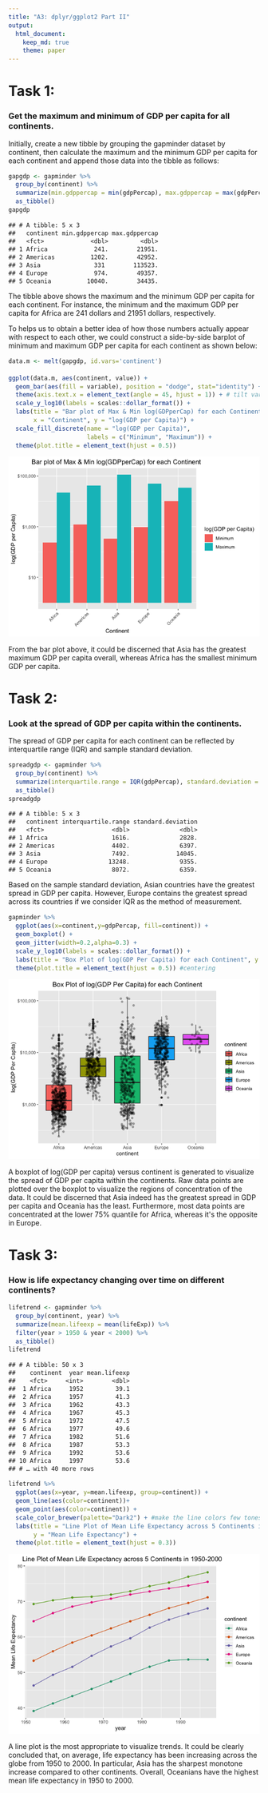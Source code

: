 ```yaml
---
title: "A3: dplyr/ggplot2 Part II"
output: 
  html_document:
    keep_md: true
    theme: paper
---
```




# Task 1:
### Get the maximum and minimum of GDP per capita for all continents.

Initially, create a new tibble by grouping the gapminder dataset by continent, then calculate the maximum and the minimum GDP per capita for each continent and append those data into the tibble as follows:

```r
gapgdp <- gapminder %>% 
  group_by(continent) %>% 
  summarize(min.gdppercap = min(gdpPercap), max.gdppercap = max(gdpPercap)) %>% 
  as_tibble()
gapgdp
```

```
## # A tibble: 5 x 3
##   continent min.gdppercap max.gdppercap
##   <fct>             <dbl>         <dbl>
## 1 Africa             241.        21951.
## 2 Americas          1202.        42952.
## 3 Asia               331        113523.
## 4 Europe             974.        49357.
## 5 Oceania          10040.        34435.
```


The tibble above shows the maximum and the minimum GDP per capita for each continent. For instance, the minimum and the maximum GDP per capita for Africa are 241 dollars and 21951 dollars, respectively.

To helps us to obtain a better idea of how those numbers actually appear with respect to each other, we could construct a side-by-side barplot of minimum and maximum GDP per capita for each continent as shown below: 


```r
data.m <- melt(gapgdp, id.vars='continent')

ggplot(data.m, aes(continent, value)) +   
  geom_bar(aes(fill = variable), position = "dodge", stat="identity") +
  theme(axis.text.x = element_text(angle = 45, hjust = 1)) + # tilt variables' name
  scale_y_log10(labels = scales::dollar_format()) +
  labs(title = "Bar plot of Max & Min log(GDPperCap) for each Continent ",
       x = "Continent", y = "log(GDP per Capita)") +
  scale_fill_discrete(name = "log(GDP per Capita)",
                      labels = c("Minimum", "Maximum")) +
  theme(plot.title = element_text(hjust = 0.5))
```

![](a3_files/figure-html/unnamed-chunk-3-1.png)<!-- -->



From the bar plot above, it could be discerned that Asia has the greatest maximum GDP per capita overall, whereas Africa has the smallest minimum GDP per capita.

# Task 2:
### Look at the spread of GDP per capita within the continents.
The spread of GDP per capita for each continent can be reflected by interquartile range (IQR) and sample standard deviation. 


```r
spreadgdp <- gapminder %>% 
  group_by(continent) %>% 
  summarize(interquartile.range = IQR(gdpPercap), standard.deviation = sqrt(var(gdpPercap))) %>% 
  as_tibble()
spreadgdp
```

```
## # A tibble: 5 x 3
##   continent interquartile.range standard.deviation
##   <fct>                   <dbl>              <dbl>
## 1 Africa                  1616.              2828.
## 2 Americas                4402.              6397.
## 3 Asia                    7492.             14045.
## 4 Europe                 13248.              9355.
## 5 Oceania                 8072.              6359.
```



Based on the sample standard deviation, Asian countries have the greatest spread in GDP per capita. However, Europe contains the greatest spread across its countries if we consider IQR as the method of measurement.


```r
gapminder %>% 
  ggplot(aes(x=continent,y=gdpPercap, fill=continent)) +
  geom_boxplot() + 
  geom_jitter(width=0.2,alpha=0.3) +
  scale_y_log10(labels = scales::dollar_format()) +
  labs(title = "Box Plot of log(GDP Per Capita) for each Continent", y = "log(GDP Per Capita)") +
  theme(plot.title = element_text(hjust = 0.5)) #centering
```

![](a3_files/figure-html/unnamed-chunk-5-1.png)<!-- -->


A boxplot of log(GDP per capita) versus continent is generated to visualize the spread of GDP per capita within the continents. Raw data points are plotted over the boxplot to visualize the regions of concentration of the data. It could be discerned that Asia indeed has the greatest spread in GDP per capita and Oceania has the least. Furthermore, most data points are concentrated at the lower 75% quantile for Africa, whereas it's the opposite in Europe. 

# Task 3:
### How is life expectancy changing over time on different continents?

```r
lifetrend <- gapminder %>% 
  group_by(continent, year) %>% 
  summarize(mean.lifeexp = mean(lifeExp)) %>%
  filter(year > 1950 & year < 2000) %>% 
  as_tibble()
lifetrend
```

```
## # A tibble: 50 x 3
##    continent  year mean.lifeexp
##    <fct>     <int>        <dbl>
##  1 Africa     1952         39.1
##  2 Africa     1957         41.3
##  3 Africa     1962         43.3
##  4 Africa     1967         45.3
##  5 Africa     1972         47.5
##  6 Africa     1977         49.6
##  7 Africa     1982         51.6
##  8 Africa     1987         53.3
##  9 Africa     1992         53.6
## 10 Africa     1997         53.6
## # … with 40 more rows
```

```r
lifetrend %>% 
  ggplot(aes(x=year, y=mean.lifeexp, group=continent)) +
  geom_line(aes(color=continent))+
  geom_point(aes(color=continent)) +
  scale_color_brewer(palette="Dark2") + #make the line colors few tones darker
  labs(title = "Line Plot of Mean Life Expectancy across 5 Continents in 1950-2000",
       y = "Mean Life Expectancy") +
  theme(plot.title = element_text(hjust = 0.3))
```

![](a3_files/figure-html/unnamed-chunk-7-1.png)<!-- -->


A line plot is the most appropriate to visualize trends. It could be clearly concluded that, on average, life expectancy has been increasing across the globe from 1950 to 2000. In particular, Asia has the sharpest monotone increase compared to other continents. Overall, Oceanians have the highest mean life expectancy in 1950 to 2000. 
